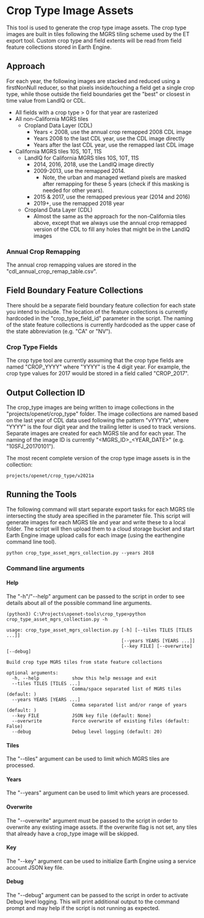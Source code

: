 # Crop Type Image Assets

This tool is used to generate the crop type image assets.  The crop type images are built in tiles following the MGRS tiling scheme used by the ET export tool.  Custom crop type and field extents will be read from field feature collections stored in Earth Engine.

## Approach

For each year, the following images are stacked and reduced using a firstNonNull reducer, so that pixels inside/touching a field get a single crop type, while those outside the field boundaries get the "best" or closest in time value from LandIQ or CDL.

- All fields with a crop type > 0 for that year are rasterized
- All non-California MGRS tiles
  - Cropland Data Layer (CDL)
    - Years < 2008, use the annual crop remapped 2008 CDL image
    - Years 2008 to the last CDL year, use the CDL image directly
    - Years after the last CDL year, use the remapped last CDL image
- California MGRS tiles 10S, 10T, 11S
  - LandIQ for California MGRS tiles 10S, 10T, 11S
      - 2014, 2016, 2018, use the LandIQ image directly
      - 2009-2013, use the remapped 2014.  
        - Note, the urban and managed wetland pixels are masked after remapping for these 5 years (check if this masking is needed for other years).
      - 2015 & 2017, use the remapped previous year (2014 and 2016)
      - 2019+, use the remapped 2018 year
  - Cropland Data Layer (CDL)
    - Almost the same as the approach for the non-California tiles above, except that we always use the annual crop remapped version of the CDL to fill any holes that might be in the LandIQ images

### Annual Crop Remapping

The annual crop remapping values are stored in the "cdl_annual_crop_remap_table.csv".

## Field Boundary Feature Collections

There should be a separate field boundary feature collection for each state you intend to include.  The location of the feature collections is currently hardcoded in the "crop_type_field_id" parameter in the script.  The naming of the state feature collections is currently hardcoded as the upper case of the state abbreviation (e.g. "CA" or "NV").

### Crop Type Fields

The crop type tool are currently assuming that the crop type fields are named "CROP_YYYY" where "YYYY" is the 4 digit year.  For example, the crop type values for 2017 would be stored in a field called "CROP_2017".

## Output Collection ID

The crop_type images are being written to image collections in the "projects/openet/crop_type" folder.  The image collections are named based on the last year of CDL data used following the pattern "vYYYYa", where "YYYY" is the four digit year and the trailing letter is used to track versions.  Separate images are created for each MGRS tile and for each year.  The naming of the image ID is currently "<MGRS_ID>\_<YEAR_DATE>" (e.g. "10SFJ_20170101").

The most recent complete version of the crop type image assets is in the collection:
```
projects/openet/crop_type/v2021a
```


## Running the Tools

The following command will start separate export tasks for each MGRS tile intersecting the study area specified in the parameter file.  This script will generate images for each MGRS tile and year and write these to a local folder.  The script will then upload them to a cloud storage bucket and start Earth Engine image upload calls for each image (using the earthengine command line tool).

```
python crop_type_asset_mgrs_collection.py --years 2018
```

### Command line arguments 

#### Help

The "-h"/"--help" argument can be passed to the script in order to see details about all of the possible command line arguments.

```
(python3) C:\Projects\openet-tools\crop_type>python crop_type_asset_mgrs_collection.py -h

usage: crop_type_asset_mgrs_collection.py [-h] [--tiles TILES [TILES ...]]
                                          [--years YEARS [YEARS ...]]
                                          [--key FILE] [--overwrite] [--debug]
                                         
Build crop type MGRS tiles from state feature collections

optional arguments:
  -h, --help            show this help message and exit
  --tiles TILES [TILES ...]
                        Comma/space separated list of MGRS tiles (default: )
  --years YEARS [YEARS ...]
                        Comma separated list and/or range of years (default: )
  --key FILE            JSON key file (default: None)
  --overwrite           Force overwrite of existing files (default: False)
  --debug               Debug level logging (default: 20)

```
#### Tiles

The "--tiles" argument can be used to limit which MGRS tiles are processed.

#### Years

The "--years" argument can be used to limit which years are processed.

#### Overwrite

The "--overwrite" argument must be passed to the script in order to overwrite any existing image assets.  If the overwrite flag is not set, any tiles that already have a crop_type image will be skipped.

#### Key

The "--key" argument can be used to initialize Earth Engine using a service account JSON key file.

#### Debug

The "--debug" argument can be passed to the script in order to activate Debug level logging.  This will print additional output to the command prompt and may help if the script is not running as expected.
